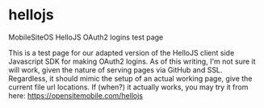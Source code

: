 hellojs
=======

MobileSiteOS HelloJS OAuth2 logins test page

This is a test page for our adapted version of the HelloJS client side Javascript SDK for making OAuth2 logins. As of this writing, I'm not sure it will work, given the nature of serving pages via GitHub and SSL. Regardless, it should mimic the setup of an actual working page, give the current file url locations. If (when?) it actually works, you may try it from here: https://opensitemobile.com/hellojs
